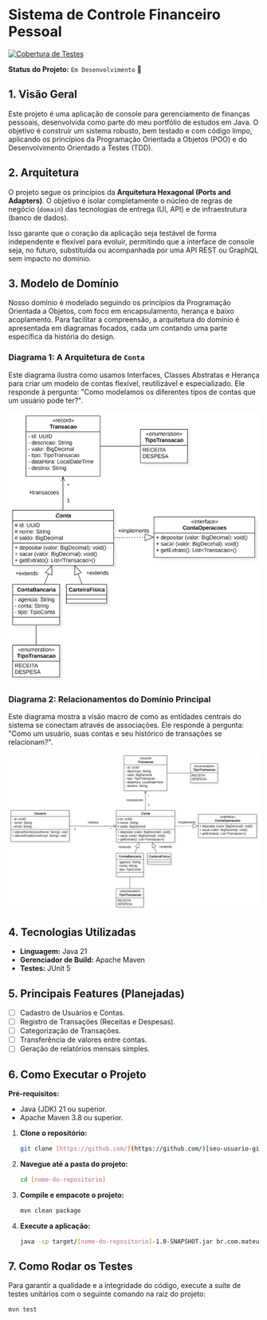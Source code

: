# Sistema de Controle Financeiro Pessoal

[![Cobertura de Testes](https://img.shields.io/codecov/c/github/msilva-dev/controle-financeiro-pessoal?label=Cobertura%20de%20Testes)](https://codecov.io/gh/msilva-dev/controle-financeiro-pessoal)

**Status do Projeto:** `Em Desenvolvimento` 🚧

## 1. Visão Geral

Este projeto é uma aplicação de console para gerenciamento de finanças pessoais, desenvolvida como parte do meu portfólio de estudos em Java. O objetivo é construir um sistema robusto, bem testado e com código limpo, aplicando os princípios da Programação Orientada a Objetos (POO) e do Desenvolvimento Orientado a Testes (TDD).

## 2. Arquitetura

O projeto segue os princípios da **Arquitetura Hexagonal (Ports and Adapters)**. O objetivo é isolar completamente o núcleo de regras de negócio (`domain`) das tecnologias de entrega (UI, API) e de infraestrutura (banco de dados).

Isso garante que o coração da aplicação seja testável de forma independente e flexível para evoluir, permitindo que a interface de console seja, no futuro, substituída ou acompanhada por uma API REST ou GraphQL sem impacto no domínio.

## 3. Modelo de Domínio

Nosso domínio é modelado seguindo os princípios da Programação Orientada a Objetos, com foco em encapsulamento, herança e baixo acoplamento. Para facilitar a compreensão, a arquitetura do domínio é apresentada em diagramas focados, cada um contando uma parte específica da história do design.

### Diagrama 1: A Arquitetura de `Conta`

Este diagrama ilustra como usamos Interfaces, Classes Abstratas e Herança para criar um modelo de contas flexível, reutilizável e especializado. Ele responde à pergunta: "Como modelamos os diferentes tipos de contas que um usuário pode ter?".

![Diagrama da Arquitetura de Contas](./docs/images/arquitetura-contas.jpg)

### Diagrama 2: Relacionamentos do Domínio Principal

Este diagrama mostra a visão macro de como as entidades centrais do sistema se conectam através de associações. Ele responde à pergunta: "Como um usuário, suas contas e seu histórico de transações se relacionam?".

![Diagrama de Relacionamentos do Domínio](./docs/images/relacionamentos-dominio.jpg)

## 4. Tecnologias Utilizadas

* **Linguagem:** Java 21
* **Gerenciador de Build:** Apache Maven
* **Testes:** JUnit 5

## 5. Principais Features (Planejadas)

* [ ] Cadastro de Usuários e Contas.
* [ ] Registro de Transações (Receitas e Despesas).
* [ ] Categorização de Transações.
* [ ] Transferência de valores entre contas.
* [ ] Geração de relatórios mensais simples.

## 6. Como Executar o Projeto

**Pré-requisitos:**
* Java (JDK) 21 ou superior.
* Apache Maven 3.8 ou superior.

1.  **Clone o repositório:**
    ```sh
    git clone [https://github.com/](https://github.com/)[seu-usuario-github]/[nome-do-repositorio].git
    ```
2.  **Navegue até a pasta do projeto:**
    ```sh
    cd [nome-do-repositorio]
    ```
3.  **Compile e empacote o projeto:**
    ```sh
    mvn clean package
    ```
4.  **Execute a aplicação:**
    ```sh
    java -cp target/[nome-do-repositorio]-1.0-SNAPSHOT.jar br.com.mateussilva.financeiro.application.Main
    ```

## 7. Como Rodar os Testes

Para garantir a qualidade e a integridade do código, execute a suíte de testes unitários com o seguinte comando na raiz do projeto:
```sh
mvn test
```